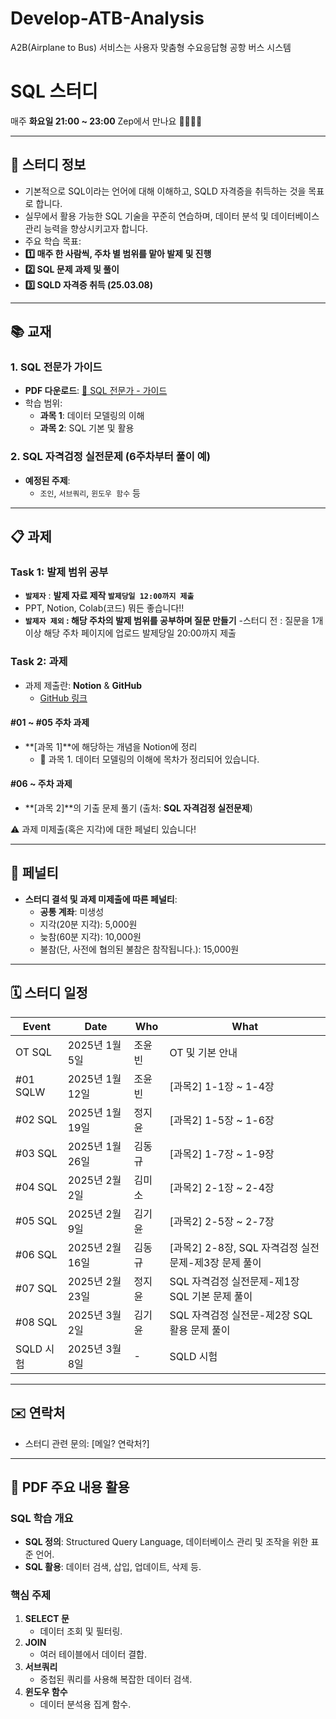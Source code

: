 # Develop-ATB-Analysis
A2B(Airplane to Bus) 서비스는 사용자 맞춤형 수요응답형 공항 버스 시스템
# SQL 스터디

매주 **화요일 21:00 ~ 23:00** Zep에서 만나요 👩‍💻👨‍💻

---

## 📌 스터디 정보

- 기본적으로 SQL이라는 언어에 대해 이해하고, SQLD 자격증을 취득하는 것을 목표로 합니다.
- 실무에서 활용 가능한 SQL 기술을 꾸준히 연습하며, 데이터 분석 및 데이터베이스 관리 능력을 향상시키고자 합니다.
- 주요 학습 목표:
- **1️⃣ 매주 한 사람씩, 주차 별 범위를 맡아 발제 및 진행**
- **2️⃣ SQL 문제 과제 및 풀이**
- **3️⃣ SQLD 자격증 취득 (25.03.08)**

---

## 📚 교재

### 1. SQL 전문가 가이드
- **PDF 다운로드**: [📂 SQL 전문가 - 가이드](https://example.com/sql-guide.pdf)
- 학습 범위:
  - **과목 1**: 데이터 모델링의 이해
  - **과목 2**: SQL 기본 및 활용

### 2. SQL 자격검정 실전문제 (6주차부터 풀이 예)
- **예정된 주제**:
  - `조인`, `서브쿼리`, `윈도우 함수` 등

---

## 📋 과제

### Task 1: 발제 범위 공부
- **`발제자`** : **발제 자료 제작 `발제당일 12:00까지 제출`**
- PPT, Notion, Colab(코드) 뭐든 좋습니다!!
- **`발제자 제외` : 해당 주차의 발제 범위를 공부하며 질문 만들기**
-스터디 전 : 질문을 1개 이상 해당 주차 페이지에 업로드 발제당일 20:00까지 제출

### Task 2: 과제
- 과제 제출란: **Notion** & **GitHub**
  - [GitHub 링크](https://github.com/SeD-Analytics/SeD/tree/SeD-Main)
#### #01 ~ #05 주차 과제
- **[과목 1]**에 해당하는 개념을 Notion에 정리
  - 📎 과목 1. 데이터 모델링의 이해에 목차가 정리되어 있습니다.

#### #06 ~ 주차 과제
- **[과목 2]**의 기출 문제 풀기 (출처: **SQL 자격검정 실전문제**)

⚠️ 과제 미제출(혹은 지각)에 대한 페널티 있습니다!

---

## 🔖 페널티
- **스터디 결석 및 과제 미제출에 따른 페널티**:
  - **공통 계좌**: 미생성
  - 지각(20분 지각): 5,000원
  - 늦참(60분 지각): 10,000원
  - 불참(단, 사전에 협의된 불참은 참작됩니다.): 15,000원

---


## 🗓️ 스터디 일정

| Event      | Date            | Who          | What             |
|------------|-----------------|--------------|------------------|
| OT SQL     | 2025년 1월 5일   | 조윤빈       | OT 및 기본 안내             |
| #01 SQLW   | 2025년 1월 12일  | 조윤빈       | [과목2] 1-1장 ~ 1-4장       |
| #02 SQL    | 2025년 1월 19일  | 정지윤       | [과목2] 1-5장 ~ 1-6장       |
| #03 SQL    | 2025년 1월 26일  | 김동규       | [과목2] 1-7장 ~ 1-9장       |
| #04 SQL    | 2025년 2월 2일   | 김미소       | [과목2] 2-1장 ~ 2-4장       |
| #05 SQL    | 2025년 2월 9일   | 김기윤       | [과목2] 2-5장 ~ 2-7장      |
| #06 SQL    | 2025년 2월 16일  | 김동규       | [과목2] 2-8장, SQL 자격검정 실전문제-제3장 문제 풀이   |
| #07 SQL    | 2025년 2월 23일  | 정지윤       | SQL 자격검정 실전문제-제1장 SQL 기본 문제 풀이    |
| #08 SQL    | 2025년 3월 2일   | 김기윤       | SQL 자격검정 실전문-제2장 SQL 활용 문제 풀이 |
| SQLD 시험 | 2025년 3월 8일   | -            | SQLD 시험       |

---

## ✉️ 연락처
- 스터디 관련 문의: [메일? 연락처?]

---

## 📑 PDF 주요 내용 활용

### SQL 학습 개요
- **SQL 정의**: Structured Query Language, 데이터베이스 관리 및 조작을 위한 표준 언어.
- **SQL 활용**: 데이터 검색, 삽입, 업데이트, 삭제 등.

### 핵심 주제
1. **SELECT 문**
   - 데이터 조회 및 필터링.
2. **JOIN**
   - 여러 테이블에서 데이터 결합.
3. **서브쿼리**
   - 중첩된 쿼리를 사용해 복잡한 데이터 검색.
4. **윈도우 함수**
   - 데이터 분석용 집계 함수.

